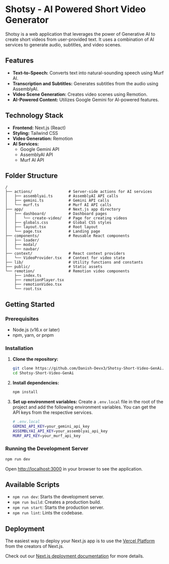 # Shotsy - AI Powered Short Video Generator

Shotsy is a web application that leverages the power of Generative AI to create short videos from user-provided text. It uses a combination of AI services to generate audio, subtitles, and video scenes.

## Features

- **Text-to-Speech:** Converts text into natural-sounding speech using Murf AI.
- **Transcription and Subtitles:** Generates subtitles from the audio using AssemblyAI.
- **Video Scene Generation:** Creates video scenes using Remotion.
- **AI-Powered Content:** Utilizes Google Gemini for AI-powered features.

## Technology Stack

- **Frontend:** Next.js (React)
- **Styling:** Tailwind CSS
- **Video Generation:** Remotion
- **AI Services:**
  - Google Gemini API
  - AssemblyAI API
  - Murf AI API

## Folder Structure

```
/
├── actions/                # Server-side actions for AI services
│   ├── assemblyai.ts       # AssemblyAI API calls
│   ├── gemini.ts           # Gemini API calls
│   └── murf.ts             # Murf AI API calls
├── app/                    # Next.js app directory
│   ├── dashboard/          # Dashboard pages
│   │   └── create-video/   # Page for creating videos
│   ├── globals.css         # Global CSS styles
│   ├── layout.tsx          # Root layout
│   └── page.tsx            # Landing page
├── components/             # Reusable React components
│   ├── loader/
│   ├── modal/
│   └── navbar/
├── context/                # React context providers
│   └── VideoProvider.tsx   # Context for video state
├── lib/                    # Utility functions and constants
├── public/                 # Static assets
└── remotion/               # Remotion video components
    ├── index.ts
    ├── remotionPlayer.tsx
    ├── remotionVideo.tsx
    └── root.tsx
```

## Getting Started

### Prerequisites

- Node.js (v16.x or later)
- npm, yarn, or pnpm

### Installation

1. **Clone the repository:**
   ```bash
   git clone https://github.com/Danish-Devx3/Shotsy-Short-Video-GenAi.git
   cd Shotsy-Short-Video-GenAi
   ```

2. **Install dependencies:**
   ```bash
   npm install
   ```

3. **Set up environment variables:**
   Create a `.env.local` file in the root of the project and add the following environment variables. You can get the API keys from the respective services.

   ```bash
   # .env.local
   GEMINI_API_KEY=your_gemini_api_key
   ASSEMBLYAI_API_KEY=your_assemblyai_api_key
   MURF_API_KEY=your_murf_api_key
   ```

### Running the Development Server

```bash
npm run dev
```

Open [http://localhost:3000](http://localhost:3000) in your browser to see the application.

## Available Scripts

- `npm run dev`: Starts the development server.
- `npm run build`: Creates a production build.
- `npm run start`: Starts the production server.
- `npm run lint`: Lints the codebase.

## Deployment

The easiest way to deploy your Next.js app is to use the [Vercel Platform](https://vercel.com/new?utm_medium=default-template&filter=next.js&utm_source=create-next-app&utm_campaign=create-next-app-readme) from the creators of Next.js.

Check out our [Next.js deployment documentation](https://nextjs.org/docs/app/building-your-application/deploying) for more details.